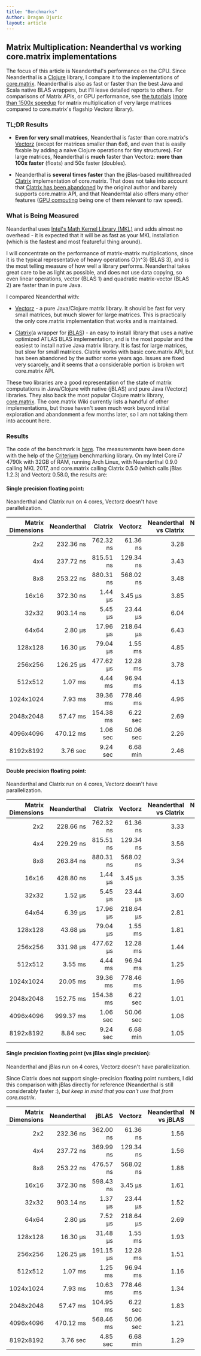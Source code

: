 ```yaml
---
title: "Benchmarks"
Author: Dragan Djuric
layout: article
---
```


## Matrix Multiplication: Neanderthal vs working core.matrix implementations

The focus of this article is Neanderthal's performance on the CPU. Since Neanderthal is a [Clojure](http://clojure.org) library, I compare it to the implementations of [core.matrix](https://github.com/mikera/core.matrix). Neanderthal is also as fast or faster than the best Java and Scala native BLAS wrappers, but I'll leave detailed reports to others. For comparisons of Matrix APIs, or GPU performance, see [the tutorials](guides) ([more than 1500x speedup](tutorial_opencl) for matrix multiplication of very large matrices compared to core.matrix's flagship Vectorz library).

### TL;DR Results

* **Even for very small matrices**, Neanderthal is faster than core.matrix's [Vectorz](https://github.com/mikera/vectorz) (except for matrices smaller than 6x6, and even that is easily fixable by adding a naive Clojure operations for tiny structures). For large matrices, Neanderthal is **much** faster than  Vectorz: **more than 100x faster** (floats) and 50x faster (doubles).

* Neanderthal is **several times faster** than the jBlas-based multithreaded [Clatrix](https://github.com/tel/clatrix) implementation of core.matrix. That does not take into account that [Clatrix has been abandoned](https://github.com/tel/clatrix/issues/62#issuecomment-71420404) by the original author and barely supports core.matrix API, and that Neanderhtal also offers many other features ([GPU computing](tutorial_opencl) being one of them relevant to raw speed).

### What is Being Measured

Neanderthal uses [Intel's Math Kernel Library (MKL)](https://en.wikipedia.org/wiki/Math_Kernel_Library) and adds almost no overhead - it is expected that it will be as fast as your MKL installation (which is the fastest and most featureful thing around).

I will concentrate on the performance of matrix-matrix multiplications, since it is the typical representative of heavy operations O(n^3) (BLAS 3), and is the most telling measure of how well a library performs. Neanderthal takes great care to be as light as possible, and does not use data copying, so even linear operations, vector (BLAS 1) and quadratic matrix-vector (BLAS 2) are faster than in pure Java.

I compared Neanderthal with:

* [Vectorz](https://github.com/mikera/vectorz) - a pure Java/Clojure matrix library. It should be fast for very small matrices, but much slower for large matrices. This is practically the only core.matrix implementation that works and is maintained.

* [Clatrix](https://github.com/tel/clatrix)(a wrapper for [jBLAS](http://mikiobraun.github.io/jblas/)) - an easy to install library that uses a native optimized ATLAS BLAS implementation, and is the most popular and the easiest to install native Java matrix library. It is fast for large matrices, but slow for small matrices. Clatrix works with basic core.matrix API, but has been abandoned by the author some years ago. Issues are fixed very scarcely, and it seems that a considerable portion is broken wrt core.matrix API.

These two libraries are a good representation of the state of matrix computations in Java/Clojure with native (jBLAS) and pure Java (Vectorz) libraries. They also back the most popular Clojure matrix library, [core.matrix](https://github.com/mikera/core.matrix). The core.matrix Wiki currently lists a handful of other implementations, but those haven't seen much work beyond initial exploration and abandonment a few months later, so I am not taking them into account here.

### Results

The code of the benchmark is [here](https://github.com/uncomplicate/neanderthal/blob/master/examples/benchmarks/src/benchmarks/core.clj). The measurements have been done with the help of the [Criterium](https://github.com/hugoduncan/criterium) benchmarking library. On my Intel Core i7 4790k with 32GB of RAM, running Arch Linux, with Neanderthal 0.9.0 calling MKL 2017, and core.matrix calling Clatrix 0.5.0 (which calls jBlas 1.2.3) and Vectorz 0.58.0, the results are:

#### Single precision floating point:

Neanderthal and Clatrix run on 4 cores, Vectorz doesn't have parallelization.

| Matrix Dimensions | Neanderthal | Clatrix | Vectorz | Neanderthal vs Clatrix | Neanderthal vs Vectorz |
| -----------------:| -----------:| -----:| -------:| --------------------:| ----------------------:|
| 2x2 | 232.36 ns | 762.32 ns |  61.36 ns | 3.28 | 0.26 |
| 4x4 | 237.72 ns | 815.51 ns | 129.34 ns | 3.43 | 0.54 |
| 8x8 | 253.22 ns | 880.31 ns | 568.02 ns | 3.48 | 2.24 |
| 16x16 | 372.30 ns |   1.44 µs |   3.45 µs | 3.85 | 9.27 |
| 32x32 | 903.14 ns |   5.45 µs |  23.44 µs | 6.04 | 25.96 |
| 64x64 |   2.80 µs |  17.96 µs | 218.64 µs | 6.43 | 78.21 |
| 128x128 |  16.30 µs |  79.04 µs |   1.55 ms | 4.85 | 94.85 |
| 256x256 | 126.25 µs | 477.62 µs |  12.28 ms | 3.78 | 97.24 |
| 512x512 |   1.07 ms |   4.44 ms |  96.94 ms | 4.13 | 90.21 |
| 1024x1024 |   7.93 ms |  39.36 ms | 778.46 ms | 4.96 | 98.12 |
| 2048x2048 |  57.47 ms | 154.38 ms |   6.22 sec | 2.69 | 108.16 |
| 4096x4096 | 470.12 ms |   1.06 sec |  50.06 sec | 2.26 | 106.49 |
| 8192x8192 |   3.76 sec |   9.24 sec |   6.68 min | 2.46 | 106.56 |

#### Double precision floating point:

Neanderthal and Clatrix run on 4 cores, Vectorz doesn't have parallelization.

| Matrix Dimensions | Neanderthal | Clatrix | Vectorz | Neanderthal vs Clatrix | Neanderthal vs Vectorz |
| -----------------:| -----------:| -----:| -------:| --------------------:| ----------------------:|
| 2x2 | 228.66 ns | 762.32 ns |  61.36 ns | 3.33 | 0.27 |
| 4x4 | 229.29 ns | 815.51 ns | 129.34 ns | 3.56 | 0.56 |
| 8x8 | 263.84 ns | 880.31 ns | 568.02 ns | 3.34 | 2.15 |
| 16x16 | 428.80 ns |   1.44 µs |   3.45 µs | 3.35 | 8.05 |
| 32x32 |   1.52 µs |   5.45 µs |  23.44 µs | 3.60 | 15.47 |
| 64x64 |   6.39 µs |  17.96 µs | 218.64 µs | 2.81 | 34.22 |
| 128x128 |  43.68 µs |  79.04 µs |   1.55 ms | 1.81 | 35.39 |
| 256x256 | 331.98 µs | 477.62 µs |  12.28 ms | 1.44 | 36.98 |
| 512x512 |   3.55 ms |   4.44 ms |  96.94 ms | 1.25 | 27.28 |
| 1024x1024 |  20.05 ms |  39.36 ms | 778.46 ms | 1.96 | 38.83 |
| 2048x2048 | 152.75 ms | 154.38 ms |   6.22 sec | 1.01 | 40.70 |
| 4096x4096 | 999.37 ms |   1.06 sec |  50.06 sec | 1.06 | 50.09 |
| 8192x8192 |   8.84 sec |   9.24 sec |   6.68 min | 1.05 | 45.34 |


#### Single precision floating point (vs jBlas single precision):

Neanderthal and jBlas run on 4 cores, Vectorz doesn't have parallelization.

Since Clatrix does not support single-precision floating point numbers, I did this comparison with jBlas
directly for reference (Neanderthal is still considerably faster :), *but keep in mind that you can't use that from core.matrix*.

| Matrix Dimensions | Neanderthal | jBLAS | Vectorz | Neanderthal vs jBLAS | Neanderthal vs Vectorz |
| -----------------:| -----------:| -----:| -------:| --------------------:| ----------------------:|
| 2x2 | 232.36 ns | 362.00 ns |  61.36 ns | 1.56 | 0.26 |
| 4x4 | 237.72 ns | 369.99 ns | 129.34 ns | 1.56 | 0.54 |
| 8x8 | 253.22 ns | 476.57 ns | 568.02 ns | 1.88 | 2.24 |
| 16x16 | 372.30 ns | 598.43 ns |   3.45 µs | 1.61 | 9.27 |
| 32x32 | 903.14 ns |   1.37 µs |  23.44 µs | 1.52 | 25.96 |
| 64x64 |   2.80 µs |   7.52 µs | 218.64 µs | 2.69 | 78.21 |
| 128x128 |  16.30 µs |  31.48 µs |   1.55 ms | 1.93 | 94.85 |
| 256x256 | 126.25 µs | 191.15 µs |  12.28 ms | 1.51 | 97.24 |
| 512x512 |   1.07 ms |   1.25 ms |  96.94 ms | 1.16 | 90.21 |
| 1024x1024 |   7.93 ms |  10.63 ms | 778.46 ms | 1.34 | 98.12 |
| 2048x2048 |  57.47 ms | 104.95 ms |   6.22 sec | 1.83 | 108.16 |
| 4096x4096 | 470.12 ms | 568.46 ms |  50.06 sec | 1.21 | 106.49 |
| 8192x8192 |   3.76 sec |   4.85 sec |   6.68 min | 1.29 | 106.56 |
